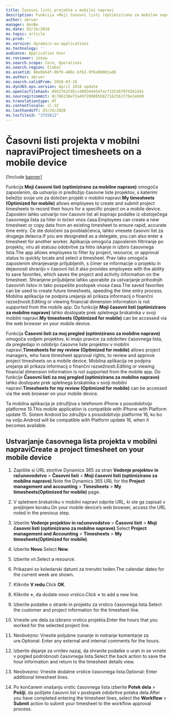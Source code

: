 ```yaml
---
title: Časovni listi projekta v mobilni napravi
description: Funkcija »Moji časovni listi (optimizirano za mobilne naprave)« omogoča zaposlenim, da ustvarijo in predložijo časovne liste projektov, s katerimi beležijo svoje ure za določen projekt v mobilni napravi.
author: abruer
manager: AnnBe
ms.date: 03/16/2018
ms.topic: article
ms.prod: ''
ms.service: dynamics-ax-applications
ms.technology: ''
audience: Application User
ms.reviewer: josaw
ms.search.scope: Core, Operations
ms.search.region: Global
ms.assetid: 86e6b64f-96f6-480c-bf62-9f6a98001adb
ms.author: abruer
ms.search.validFrom: 2018-03-16
ms.dyn365.ops.version: April 2018 update
ms.openlocfilehash: 0582f63fd5ccd003444547acf15536f974361d41
ms.sourcegitcommit: 8c786230ef2a497280885b827162561776e2eb00
ms.translationtype: HT
ms.contentlocale: sl-SI
ms.lasthandoff: 03/24/2020
ms.locfileid: "3755812"
---
```

# <a name="project-timesheets-on-a-mobile-device"></a><span data-ttu-id="c129a-103">Časovni listi projekta v mobilni napravi</span><span class="sxs-lookup"><span data-stu-id="c129a-103">Project timesheets on a mobile device</span></span>

[!include [banner](../includes/banner.md)]

<span data-ttu-id="c129a-104">Funkcija **Moji časovni listi (optimizirano za mobilne naprave)** omogoča zaposlenim, da ustvarijo in predložijo časovne liste projektov, s katerimi beležijo svoje ure za določen projekt v mobilni napravi.</span><span class="sxs-lookup"><span data-stu-id="c129a-104">**My timesheets (Optimized for mobile)** allows employees to create and submit project timesheets to record their hours for a specific project on a mobile device.</span></span> <span data-ttu-id="c129a-105">Zaposleni lahko ustvarijo nov časovni list ali kopirajo podatke iz obstoječega časovnega lista za hiter in točen vnos časa.</span><span class="sxs-lookup"><span data-stu-id="c129a-105">Employees can create a new timesheet or copy data from an existing timesheet to ensure rapid, accurate time entry.</span></span> <span data-ttu-id="c129a-106">Če ste določeni za pooblaščenca, lahko vnesete časovni list za drugega delavca.</span><span class="sxs-lookup"><span data-stu-id="c129a-106">If you are designated as a delegate, you can also enter a timesheet for another worker.</span></span> <span data-ttu-id="c129a-107">Aplikacija omogoča zaposlenim filtriranje po projektu, viru ali statusu odobritve za hitro iskanje in izbiro časovnega lista.</span><span class="sxs-lookup"><span data-stu-id="c129a-107">The app allows employees to filter by project, resource, or approval status to quickly locate and select a timesheet.</span></span> <span data-ttu-id="c129a-108">Prav tako omogoča zaposlenim shranjevanje priljubljenih, s čimer se informacije o projektu in dejavnosti shranijo v časovni list.</span><span class="sxs-lookup"><span data-stu-id="c129a-108">It also provides employees with the ability to save favorites, which saves the project and activity information on the timesheet.</span></span> <span data-ttu-id="c129a-109">Shranjene priljubljene lahko uporabite za ustvarjanje prihodnjih časovnih listov in tako pospešite postopek vnosa časa.</span><span class="sxs-lookup"><span data-stu-id="c129a-109">The saved favorites can be used to create future timesheets, speeding the time entry process.</span></span> <span data-ttu-id="c129a-110">Mobilna aplikacija ne podpira urejanja ali prikaza informacij o finančni razsežnosti.</span><span class="sxs-lookup"><span data-stu-id="c129a-110">Editing or viewing financial dimension information is not supported from the mobile app.</span></span> <span data-ttu-id="c129a-111">Do funkcije **Moji časovni listi (optimizirano za mobilne naprave)** lahko dostopate prek spletnega brskalnika v svoji mobilni napravi.</span><span class="sxs-lookup"><span data-stu-id="c129a-111">**My timesheets (Optimized for mobile)** can be accessed via the web browser on your mobile device.</span></span>

<span data-ttu-id="c129a-112">Funkcija **Časovni listi za moj pregled (optimizirano za mobilne naprave)** omogoča vodjem projektov, ki imajo pravice za odobritev časovnega lista, da pregledajo in odobrijo časovne liste projektov v mobilni napravi.</span><span class="sxs-lookup"><span data-stu-id="c129a-112">**Timesheets for my review (Optimized for mobile)** allows project managers, who have timesheet approval rights, to review and approve project timesheets on a mobile device.</span></span> <span data-ttu-id="c129a-113">Mobilna aplikacija ne podpira urejanja ali prikaza informacij o finančni razsežnosti.</span><span class="sxs-lookup"><span data-stu-id="c129a-113">Editing or viewing financial dimension information is not supported from the mobile app.</span></span> <span data-ttu-id="c129a-114">Do funkcije **Časovni listi za moj pregled (optimizirano za mobilne naprave)** lahko dostopate prek spletnega brskalnika v svoji mobilni napravi.</span><span class="sxs-lookup"><span data-stu-id="c129a-114">**Timesheets for my review (Optimized for mobile)** can be accessed via the web browser on your mobile device.</span></span>

<span data-ttu-id="c129a-115">Ta mobilna aplikacija je združljiva s telefonom iPhone s posodobitvijo platforme 15.</span><span class="sxs-lookup"><span data-stu-id="c129a-115">This mobile application is compatible with iPhone with Platform update 15.</span></span>
<span data-ttu-id="c129a-116">Sistem Android bo združljiv s posodobitvijo platforme 16, ko bo na voljo.</span><span class="sxs-lookup"><span data-stu-id="c129a-116">Android will be compatible with Platform update 16, when it becomes available.</span></span>

## <a name="create-a-project-timesheet-on-your-mobile-device"></a><span data-ttu-id="c129a-117">Ustvarjanje časovnega lista projekta v mobilni napravi</span><span class="sxs-lookup"><span data-stu-id="c129a-117">Create a project timesheet on your mobile device</span></span>

1.  <span data-ttu-id="c129a-118">Zapišite si URL storitve Dynamics 365 za stran **Vodenje projektov in računovodstvo** \> **Časovni listi** \> **Moji časovni listi (optimizirano za mobilne naprave)**.</span><span class="sxs-lookup"><span data-stu-id="c129a-118">Note the Dynamics 365 URL for the **Project management and accounting** \> **Timesheets** \> **My timesheets(Optimized for mobile)** page.</span></span>

2.  <span data-ttu-id="c129a-119">V spletnem brskalniku v mobilni napravi odprite URL, ki ste ga zapisali v prejšnjem koraku.</span><span class="sxs-lookup"><span data-stu-id="c129a-119">On your mobile device’s web browser, access the URL noted in the previous step.</span></span>
 
3.  <span data-ttu-id="c129a-120">Izberite **Vodenje projektov in računovodstvo** \> **Časovni listi** \> **Moji časovni listi (optimizirano za mobilne naprave)**.</span><span class="sxs-lookup"><span data-stu-id="c129a-120">Select **Project management and Accounting** \> **Timesheets** \> **My timesheets(Optimized for mobile)**.</span></span>

4.  <span data-ttu-id="c129a-121">Izberite **Novo**.</span><span class="sxs-lookup"><span data-stu-id="c129a-121">Select **New**.</span></span>

5.  <span data-ttu-id="c129a-122">Izberite vir.</span><span class="sxs-lookup"><span data-stu-id="c129a-122">Select a resource.</span></span>

6.  <span data-ttu-id="c129a-123">Prikazani so koledarski datumi za trenutni teden.</span><span class="sxs-lookup"><span data-stu-id="c129a-123">The calendar dates for the current week are shown.</span></span>

7.  <span data-ttu-id="c129a-124">Kliknite **V redu**.</span><span class="sxs-lookup"><span data-stu-id="c129a-124">Click **OK**.</span></span>

8.  <span data-ttu-id="c129a-125">Kliknite **+**, da dodate novo vrstico.</span><span class="sxs-lookup"><span data-stu-id="c129a-125">Click **+** to add a new line.</span></span>

9.  <span data-ttu-id="c129a-126">Izberite podatke o stranki in projektu za vrstico časovnega lista.</span><span class="sxs-lookup"><span data-stu-id="c129a-126">Select the customer and project information for the timesheet line.</span></span>

10. <span data-ttu-id="c129a-127">Vnesite ure dela za izbrano vrstico projekta.</span><span class="sxs-lookup"><span data-stu-id="c129a-127">Enter the hours that you worked for the selected project line.</span></span>

11. <span data-ttu-id="c129a-128">Neobvezno: Vnesite poljubne zunanje in notranje komentarje za ure.</span><span class="sxs-lookup"><span data-stu-id="c129a-128">Optional: Enter any external and internal comments for the hours.</span></span>

12. <span data-ttu-id="c129a-129">Izberite dejanje za vrnitev nazaj, da shranite podatke o urah in se vrnete v pogled podrobnosti časovnega lista.</span><span class="sxs-lookup"><span data-stu-id="c129a-129">Select the back action to save the hour information and return to the timesheet details view.</span></span>

13. <span data-ttu-id="c129a-130">Neobvezno: Vnesite dodatne vrstice časovnega lista.</span><span class="sxs-lookup"><span data-stu-id="c129a-130">Optional: Enter additional timesheet lines.</span></span>

14. <span data-ttu-id="c129a-131">Po končanem vnašanju vrstic časovnega lista izberite **Potek dela** \> **Pošlji**, da pošljete časovni list v postopek odobritve poteka dela.</span><span class="sxs-lookup"><span data-stu-id="c129a-131">After you have completed entering the timesheet lines, select the **Workflow** \> **Submit** action to submit your timesheet to the workflow approval process.</span></span>
